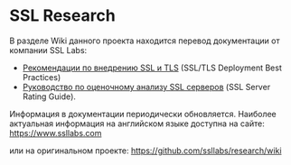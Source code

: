 SSL Research
============

В разделе Wiki данного проекта находится перевод документации от компании SSL Labs:
* [Рекомендации по внедрению SSL и TLS](https://github.com/ink-ru/research/wiki/%D0%A0%D0%B5%D0%BA%D0%BE%D0%BC%D0%B5%D0%BD%D0%B4%D0%B0%D1%86%D0%B8%D0%B8-%D0%BF%D0%BE-%D0%B2%D0%BD%D0%B5%D0%B4%D1%80%D0%B5%D0%BD%D0%B8%D1%8E-SSL-%D0%B8-TLS) (SSL/TLS Deployment Best Practices)
* [Руководство по оценочному анализу SSL серверов](https://github.com/ink-ru/research/wiki/%D0%A0%D1%83%D0%BA%D0%BE%D0%B2%D0%BE%D0%B4%D1%81%D1%82%D0%B2%D0%BE-%D0%BF%D0%BE-%D0%BE%D1%86%D0%B5%D0%BD%D0%BE%D1%87%D0%BD%D0%BE%D0%BC%D1%83-%D0%B0%D0%BD%D0%B0%D0%BB%D0%B8%D0%B7%D1%83-SSL-%D1%81%D0%B5%D1%80%D0%B2%D0%B5%D1%80%D0%BE%D0%B2) (SSL Server Rating Guide).

Информация в документации периодически обновляется. Наиболее актуальная информация на английском языке доступна на сайте: https://www.ssllabs.com

или на оригинальном проекте: https://github.com/ssllabs/research/wiki
